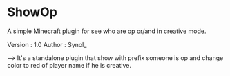 # ShowOp
A simple Minecraft plugin for see who are op or/and in creative mode.

Version : 1.0
Author : Synol_

--> It's a standalone plugin that show with prefix someone is op and change color to red of player name if he is creative.
